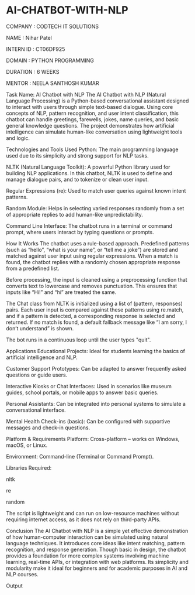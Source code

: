 # AI-CHATBOT-WITH-NLP

COMPANY : CODTECH IT SOLUTIONS

NAME : Nihar Patel

INTERN ID : CT06DF925

DOMAIN : PYTHON PROGRAMMING

DURATION : 6 WEEKS

MENTOR : NEELA SANTHOSH KUMAR

Task Name: AI Chatbot with NLP The AI Chatbot with NLP (Natural Language Processing) is a Python-based conversational assistant designed to interact with users through simple text-based dialogue. Using core concepts of NLP, pattern recognition, and user intent classification, this chatbot can handle greetings, farewells, jokes, name queries, and basic general knowledge questions. The project demonstrates how artificial intelligence can simulate human-like conversation using lightweight tools and logic.

Technologies and Tools Used Python: The main programming language used due to its simplicity and strong support for NLP tasks.

NLTK (Natural Language Toolkit): A powerful Python library used for building NLP applications. In this chatbot, NLTK is used to define and manage dialogue pairs, and to tokenize or clean user input.

Regular Expressions (re): Used to match user queries against known intent patterns.

Random Module: Helps in selecting varied responses randomly from a set of appropriate replies to add human-like unpredictability.

Command Line Interface: The chatbot runs in a terminal or command prompt, where users interact by typing questions or prompts.

How It Works The chatbot uses a rule-based approach. Predefined patterns (such as “hello”, “what is your name”, or “tell me a joke”) are stored and matched against user input using regular expressions. When a match is found, the chatbot replies with a randomly chosen appropriate response from a predefined list.

Before processing, the input is cleaned using a preprocessing function that converts text to lowercase and removes punctuation. This ensures that inputs like “Hi!” and “hi” are treated the same.

The Chat class from NLTK is initialized using a list of (pattern, responses) pairs. Each user input is compared against these patterns using re.match, and if a pattern is detected, a corresponding response is selected and returned. If no match is found, a default fallback message like “I am sorry, I don’t understand” is shown.

The bot runs in a continuous loop until the user types "quit".

Applications Educational Projects: Ideal for students learning the basics of artificial intelligence and NLP.

Customer Support Prototypes: Can be adapted to answer frequently asked questions or guide users.

Interactive Kiosks or Chat Interfaces: Used in scenarios like museum guides, school portals, or mobile apps to answer basic queries.

Personal Assistants: Can be integrated into personal systems to simulate a conversational interface.

Mental Health Check-ins (basic): Can be configured with supportive messages and check-in questions.

Platform & Requirements Platform: Cross-platform – works on Windows, macOS, or Linux.

Environment: Command-line (Terminal or Command Prompt).

Libraries Required:

nltk

re

random

The script is lightweight and can run on low-resource machines without requiring internet access, as it does not rely on third-party APIs.

Conclusion The AI Chatbot with NLP is a simple yet effective demonstration of how human-computer interaction can be simulated using natural language techniques. It introduces core ideas like intent matching, pattern recognition, and response generation. Though basic in design, the chatbot provides a foundation for more complex systems involving machine learning, real-time APIs, or integration with web platforms. Its simplicity and modularity make it ideal for beginners and for academic purposes in AI and NLP courses.

Output
